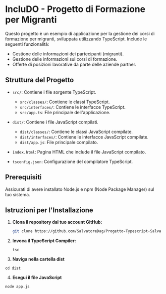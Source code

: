 # IncluDO - Progetto di Formazione per Migranti

Questo progetto è un esempio di applicazione per la gestione dei corsi di formazione per migranti, sviluppata utilizzando TypeScript. Include le seguenti funzionalità:

- Gestione delle informazioni dei partecipanti (migranti).
- Gestione delle informazioni sui corsi di formazione.
- Offerte di posizioni lavorative da parte delle aziende partner.

## Struttura del Progetto

- `src/`: Contiene i file sorgente TypeScript.

  - `src/classes/`: Contiene le classi TypeScript.
  - `src/interfaces/`: Contiene le interfacce TypeScript.
  - `src/app.ts`: File principale dell'applicazione.

- `dist/`: Contiene i file JavaScript compilati.

  - `dist/classes/`: Contiene le classi JavaScript compilate.
  - `dist/interfaces/`: Contiene le interfacce JavaScript compilate.
  - `dist/app.js`: File principale compilato.

- `index.html`: Pagina HTML che include il file JavaScript compilato.

- `tsconfig.json`: Configurazione del compilatore TypeScript.

## Prerequisiti

Assicurati di avere installato Node.js e npm (Node Package Manager) sul tuo sistema.

## Istruzioni per l'Installazione

1. **Clona il repository dal tuo account GitHub:**

   ```bash
   git clone https://github.com/SalvatoreDag/Progetto-Typescript-Salvatore-D-Agostino
   ```

2. **Invoca il TypeScript Compiler:**

   ```
   tsc
   ```

3. **Naviga nella cartella dist**

```
cd dist
 ```

4. **Esegui il file JavaScript**

```
node app.js
```
